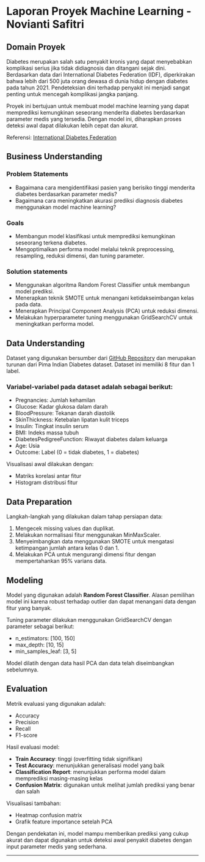 # Laporan Proyek Machine Learning - Novianti Safitri

## Domain Proyek

Diabetes merupakan salah satu penyakit kronis yang dapat menyebabkan komplikasi serius jika tidak didiagnosis dan ditangani sejak dini. Berdasarkan data dari International Diabetes Federation (IDF), diperkirakan bahwa lebih dari 500 juta orang dewasa di dunia hidup dengan diabetes pada tahun 2021. Pendeteksian dini terhadap penyakit ini menjadi sangat penting untuk mencegah komplikasi jangka panjang.

Proyek ini bertujuan untuk membuat model machine learning yang dapat memprediksi kemungkinan seseorang menderita diabetes berdasarkan parameter medis yang tersedia. Dengan model ini, diharapkan proses deteksi awal dapat dilakukan lebih cepat dan akurat.

Referensi: [International Diabetes Federation](https://idf.org/)

## Business Understanding

### Problem Statements
- Bagaimana cara mengidentifikasi pasien yang berisiko tinggi menderita diabetes berdasarkan parameter medis?
- Bagaimana cara meningkatkan akurasi prediksi diagnosis diabetes menggunakan model machine learning?

### Goals
- Membangun model klasifikasi untuk memprediksi kemungkinan seseorang terkena diabetes.
- Mengoptimalkan performa model melalui teknik preprocessing, resampling, reduksi dimensi, dan tuning parameter.

### Solution statements
- Menggunakan algoritma Random Forest Classifier untuk membangun model prediksi.
- Menerapkan teknik SMOTE untuk menangani ketidakseimbangan kelas pada data.
- Menerapkan Principal Component Analysis (PCA) untuk reduksi dimensi.
- Melakukan hyperparameter tuning menggunakan GridSearchCV untuk meningkatkan performa model.

## Data Understanding

Dataset yang digunakan bersumber dari [GitHub Repository](https://github.com/noviantisafitri/Prediksi-Penyakit-Diabetes/blob/main/diabetes.csv) dan merupakan turunan dari Pima Indian Diabetes dataset. Dataset ini memiliki 8 fitur dan 1 label.

### Variabel-variabel pada dataset adalah sebagai berikut:
- Pregnancies: Jumlah kehamilan
- Glucose: Kadar glukosa dalam darah
- BloodPressure: Tekanan darah diastolik
- SkinThickness: Ketebalan lipatan kulit triceps
- Insulin: Tingkat insulin serum
- BMI: Indeks massa tubuh
- DiabetesPedigreeFunction: Riwayat diabetes dalam keluarga
- Age: Usia
- Outcome: Label (0 = tidak diabetes, 1 = diabetes)

Visualisasi awal dilakukan dengan:
- Matriks korelasi antar fitur
- Histogram distribusi fitur

## Data Preparation

Langkah-langkah yang dilakukan dalam tahap persiapan data:
1. Mengecek missing values dan duplikat.
2. Melakukan normalisasi fitur menggunakan MinMaxScaler.
3. Menyeimbangkan data menggunakan SMOTE untuk mengatasi ketimpangan jumlah antara kelas 0 dan 1.
4. Melakukan PCA untuk mengurangi dimensi fitur dengan mempertahankan 95% varians data.

## Modeling

Model yang digunakan adalah **Random Forest Classifier**. Alasan pemilihan model ini karena robust terhadap outlier dan dapat menangani data dengan fitur yang banyak.

Tuning parameter dilakukan menggunakan GridSearchCV dengan parameter sebagai berikut:
- n_estimators: [100, 150]
- max_depth: [10, 15]
- min_samples_leaf: [3, 5]

Model dilatih dengan data hasil PCA dan data telah diseimbangkan sebelumnya.

## Evaluation

Metrik evaluasi yang digunakan adalah:
- Accuracy
- Precision
- Recall
- F1-score

Hasil evaluasi model:
- **Train Accuracy**: tinggi (overfitting tidak signifikan)
- **Test Accuracy**: menunjukkan generalisasi model yang baik
- **Classification Report**: menunjukkan performa model dalam memprediksi masing-masing kelas
- **Confusion Matrix**: digunakan untuk melihat jumlah prediksi yang benar dan salah

Visualisasi tambahan:
- Heatmap confusion matrix
- Grafik feature importance setelah PCA

Dengan pendekatan ini, model mampu memberikan prediksi yang cukup akurat dan dapat digunakan untuk deteksi awal penyakit diabetes dengan input parameter medis yang sederhana.

---

